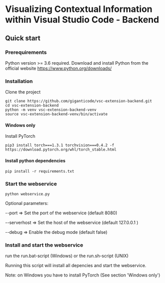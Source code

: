 # Visualizing Contextual Information within Visual Studio Code - Backend

## Quick start

### Prerequirements
Python version >= 3.6 required.
Download and install Python from the official website https://www.python.org/downloads/


### Installation

Clone the project
```
git clone https://github.com/giganticode/vsc-extension-backend.git
cd vsc-extension-backend
python -m venv vsc-extension-backend-venv
source vsc-extension-backend-venv/bin/activate
```

#### Windows only
Install PyTorch
```
pip3 install torch===1.3.1 torchvision===0.4.2 -f https://download.pytorch.org/whl/torch_stable.html
```

#### Install python dependencies
```
pip install -r requirements.txt
```

### Start the webservice
```
python webservice.py 
```

Optional parameters:

--port => Set the port of the webservice (default 8080)

--serverhost => Set the host of the webservice (default 127.0.0.1 )

--debug => Enable the debug mode (default false)


### Install and start the webservice 
run the run.bat-script (Windows) or the run.sh-script (UNIX)

Running this script will install all depencies and start the webservice.

Note: on Windows you have to install PyTorch (See section 'Windows only')